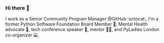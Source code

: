 ### Hi there 👋

I work as a Senior Community Program Manager @GitHub :octocat:, I'm a former Python Software Foundation Board Member 🐍, Mental Health advocate 🧠, tech conference speaker 📢, mentor 👩‍🏫, and PyLadies London co-organizer 💻.

<!--
**ossanna16/ossanna16** is a ✨ _special_ ✨ repository because its `README.md` (this file) appears on your GitHub profile.

Here are some ideas to get you started:

- 🔭 I’m currently working on ...
- 🌱 I’m currently learning ...
- 👯 I’m looking to collaborate on ...
- 🤔 I’m looking for help with ...
- 💬 Ask me about ...
- 📫 How to reach me: ...
- 😄 Pronouns: ...
- ⚡ Fun fact: ...
-->
